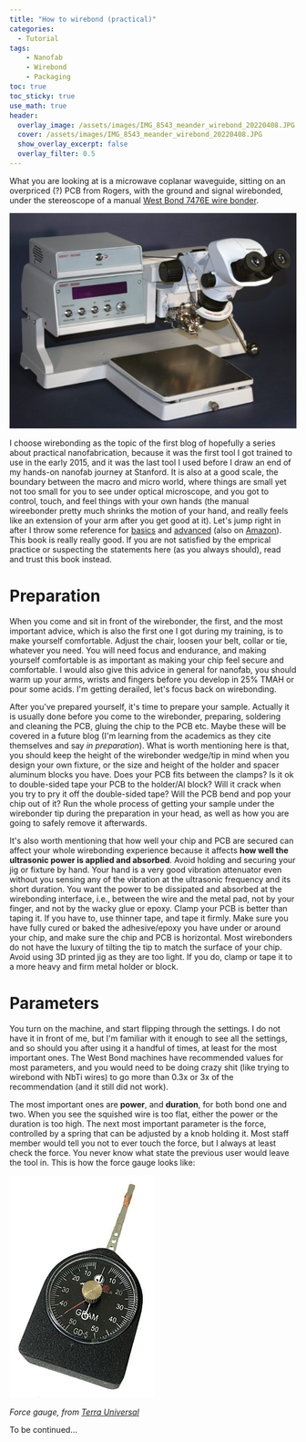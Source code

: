 ```yaml
---
title: "How to wirebond (practical)"
categories:
  - Tutorial
tags:
    - Nanofab
    - Wirebond
    - Packaging
toc: true
toc_sticky: true
use_math: true
header:
  overlay_image: /assets/images/IMG_8543_meander_wirebond_20220408.JPG
  cover: /assets/images/IMG_8543_meander_wirebond_20220408.JPG
  show_overlay_excerpt: false
  overlay_filter: 0.5
---
```


What you are looking at is a microwave coplanar waveguide, sitting on an overpriced (?) PCB from Rogers, with the ground and signal wirebonded, under the stereoscope of a manual [West Bond 7476E wire bonder](https://snsf.stanford.edu/facilities/fab/wirebonder).

![West-Bond-7476E.jpg](/assets/images/West-Bond-7476E.jpg)

I choose wirebonding as the topic of the first blog of hopefully a series about practical nanofabrication, because it was the first tool I got trained to use in the early 2015, and it was the last tool I used before I draw an end of my hands-on nanofab journey at Stanford. It is also at a good scale, the boundary between the macro and micro world, where things are small yet not too small for you to see under optical microscope, and you got to control, touch, and feel things with your own hands (the manual wireebonder pretty much shrinks the motion of your hand, and really feels like an extension of your arm after you get good at it). Let's jump right in after I throw some reference for [basics](https://en.wikipedia.org/wiki/Wire_bonding) and [advanced](https://www.accessengineeringlibrary.com/content/book/9780071476232) (also on [Amazon](https://www.amazon.com/WIRE-BONDING-MICROELECTRONICS-George-Harman/dp/0071476237)). This book is really really good. If you are not satisfied by the emprical practice or suspecting the statements here (as you always should), read and trust this book instead.

# Preparation

When you come and sit in front of the wirebonder, the first, and the most important advice, which is also the first one I got during my training, is to make yourself comfortable. Adjust the chair, loosen your belt, collar or tie, whatever you need. You will need focus and endurance, and making yourself comfortable is as important as making your chip feel secure and comfortable. I would also give this advice in general for nanofab, you should warm up your arms, wrists and fingers before you develop in 25% TMAH or pour some acids. I'm getting derailed, let's focus back on wirebonding.

After you've prepared yourself, it's time to prepare your sample. Actually it is usually done before you come to the wirebonder, preparing, soldering and cleaning the PCB, gluing the chip to the PCB etc. Maybe these will be covered in a future blog (I'm learning from the academics as they cite themselves and say *in preparation*). What is worth mentioning here is that, you should keep the height of the wirebonder wedge/tip in mind when you design your own fixture, or the size and height of the holder and spacer aluminum blocks you have. Does your PCB fits between the clamps? Is it ok to double-sided tape your PCB to the holder/Al block? Will it crack when you try to pry it off the double-sided tape? Will the PCB bend and pop your chip out of it? Run the whole process of getting your sample under the wirebonder tip during the preparation in your head, as well as how you are going to safely remove it afterwards.

It's also worth mentioning that how well your chip and PCB are secured can affect your whole wirebonding experience because it affects **how well the ultrasonic power is applied and absorbed**. Avoid holding and securing your jig or fixture by hand. Your hand is a very good vibration attenuator even without you sensing any of the vibration at the ultrasonic frequency and its short duration. You want the power to be dissipated and absorbed at the wirebonding interface, i.e., between the wire and the metal pad, not by your finger, and not by the wacky glue or epoxy. Clamp your PCB is better than taping it. If you have to, use thinner tape, and tape it firmly. Make sure you have fully cured or baked the adhesive/epoxy you have under or around your chip, and make sure the chip and PCB is horizontal. Most wirebonders do not have the luxury of tilting the tip to match the surface of your chip. Avoid using 3D printed jig as they are too light. If you do, clamp or tape it to a more heavy and firm metal holder or block.


# Parameters

You turn on the machine, and start flipping through the settings. I do not have it in front of me, but I'm familiar with it enough to see all the settings, and so should you after using it a handful of times, at least for the most important ones. The West Bond machines have recommended values for most parameters, and you would need to be doing crazy shit (like trying to wirebond with NbTi wires) to go more than 0.3x or 3x of the recommendation (and it still did not work).

The most important ones are **power**, and **duration**, for both bond one and two. When you see the squished wire is too flat, either the power or the duration is too high. The next most important parameter is the force, controlled by a spring that can be adjusted by a knob holding it. Most staff member would tell you not to ever touch the force, but I always at least check the force. You never know what state the previous user would leave the tool in. This is how the force gauge looks like:

![9101-04A-tester-gauge-with-hook-5-50-grams.jfif](/assets/images/9101-04A-tester-gauge-with-hook-5-50-grams.jfif)

*Force gauge, from [Terra Universal](https://www.terrauniversal.com/portable-wire-bond-strength-tester.html)*


To be continued...
